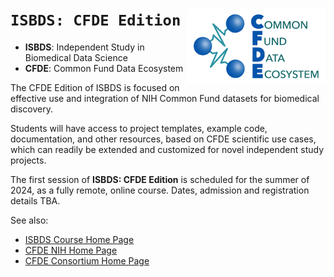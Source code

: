 # `ISBDS: CFDE Edition` <img src="doc/images/cfde_logo.png" height="120" align="right">

 * __ISBDS__: Independent Study in Biomedical Data Science
 * __CFDE__: Common Fund Data Ecosystem

The CFDE Edition of ISBDS is focused on effective use and integration
of NIH Common Fund datasets for biomedical discovery.

Students will have access to project templates, example code, documentation,
and other resources, based on CFDE scientific use cases, which can readily
be extended and customized for novel independent study projects.

The first session of __ISBDS: CFDE Edition__ is scheduled for the summer
of 2024, as a fully remote, online course. Dates, admission and registration
details TBA.

See also:

* [ISBDS Course Home Page](https://datascience.unm.edu/isbdscourse/)
* [CFDE NIH Home Page](https://commonfund.nih.gov/dataecosystem)
* [CFDE Consortium Home Page](https://nih-cfde.org/)
